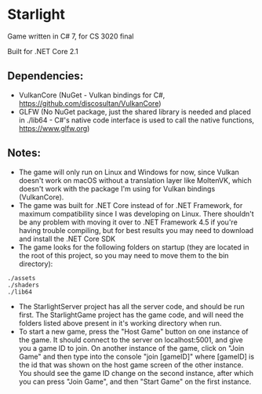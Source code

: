 # Starlight
Game written in C# 7, for CS 3020 final

Built for .NET Core 2.1

## Dependencies:
- VulkanCore (NuGet - Vulkan bindings for C#, https://github.com/discosultan/VulkanCore)
- GLFW (No NuGet package, just the shared library is needed and placed in ./lib64 - C#'s native code interface is used to call the native functions, https://www.glfw.org)

## Notes:
- The game will only run on Linux and Windows for now, since Vulkan doesn't work on macOS without a translation layer like MoltenVK, which doesn't work with the package I'm using for Vulkan bindings (VulkanCore).
- The game was built for .NET Core instead of for .NET Framework, for maximum compatibility since I was developing on Linux. There shouldn't be any problem with moving it over to .NET Framework 4.5 if you're having trouble compiling, but for best results you may need to download and install the .NET Core SDK
- The game looks for the following folders on startup (they are located in the root of this project, so you may need to move them to the bin directory):
```
./assets
./shaders
./lib64
```
- The StarlightServer project has all the server code, and should be run first. The StarlightGame project has the game code, and will need the folders listed above present in it's working directory when run.
- To start a new game, press the "Host Game" button on one instance of the game. It should connect to the server on localhost:5001, and give you a game ID to join. On another instance of the game, click on "Join Game" and then type into the console "join [gameID]" where [gameID] is the id that was shown on the host game screen of the other instance. You should see the game ID change on the second instance, after which you can press "Join Game", and then "Start Game" on the first instance.